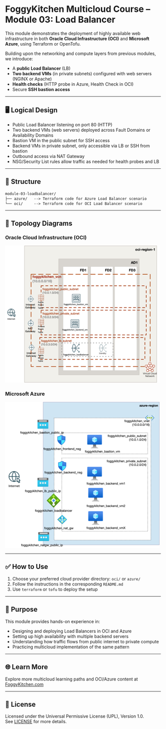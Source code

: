 # FoggyKitchen Multicloud Course – Module 03: Load Balancer

This module demonstrates the deployment of highly available web infrastructure in both **Oracle Cloud Infrastructure (OCI)** and **Microsoft Azure**, using Terraform or OpenTofu.

Building upon the networking and compute layers from previous modules, we introduce:
- A **public Load Balancer** (LB)
- **Two backend VMs** (in private subnets) configured with web servers (NGINX or Apache)
- **Health checks** (HTTP probe in Azure, Health Check in OCI)
- Secure **SSH bastion access**

---

## 🖥️ Logical Design

- Public Load Balancer listening on port 80 (HTTP)
- Two backend VMs (web servers) deployed across Fault Domains or Availability Domains
- Bastion VM in the public subnet for SSH access
- Backend VMs in private subnet, only accessible via LB or SSH from bastion
- Outbound access via NAT Gateway
- NSG/Security List rules allow traffic as needed for health probes and LB

---

## 📁 Structure

```
module-03-loadbalancer/
├── azure/   --> Terraform code for Azure Load Balancer scenario
└── oci/     --> Terraform code for OCI Load Balancer scenario
```

---

## 📸 Topology Diagrams

### Oracle Cloud Infrastructure (OCI)
<img src="oci/module-03-lb-oci.jpg" width="500"/>

### Microsoft Azure
<img src="azure/module-03-lb-azure.jpg" width="500"/>

---

## ✅ How to Use

1. Choose your preferred cloud provider directory: `oci/` or `azure/`
2. Follow the instructions in the corresponding `README.md`
3. Use `terraform` or `tofu` to deploy the setup

---

## 🧠 Purpose

This module provides hands-on experience in:

- Designing and deploying Load Balancers in OCI and Azure
- Setting up high availability with multiple backend servers
- Understanding how traffic flows from public internet to private compute
- Practicing multicloud implementation of the same pattern

---

## 🌐 Learn More

Explore more multicloud learning paths and OCI/Azure content at [FoggyKitchen.com](https://foggykitchen.com)

---

## 🪪 License

Licensed under the Universal Permissive License (UPL), Version 1.0.  
See [LICENSE](../LICENSE) for more details.

